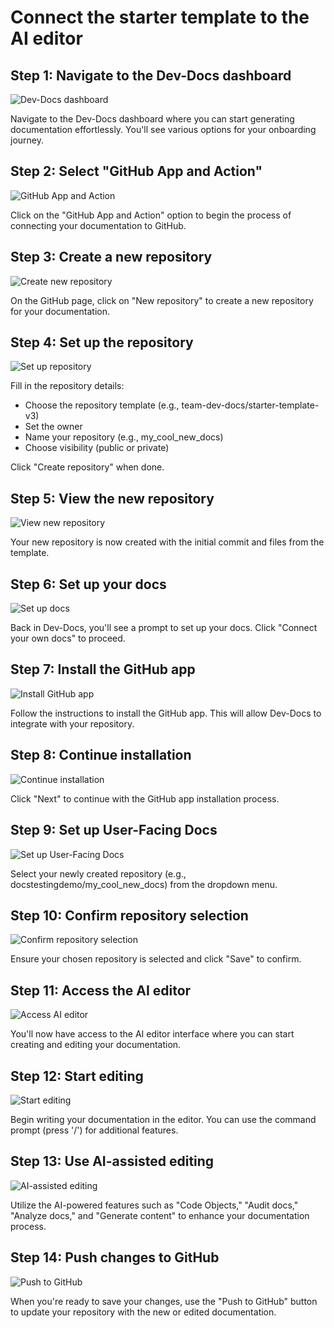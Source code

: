

  # Connect the starter template to the AI editor

## Step 1: Navigate to the Dev-Docs dashboard
![Dev-Docs dashboard](/img/connect_the_starter_template_to_the_ai_editor/step_1.png)

Navigate to the Dev-Docs dashboard where you can start generating documentation effortlessly. You'll see various options for your onboarding journey.

## Step 2: Select "GitHub App and Action"
![GitHub App and Action](/img/connect_the_starter_template_to_the_ai_editor/step_2.png)

Click on the "GitHub App and Action" option to begin the process of connecting your documentation to GitHub.

## Step 3: Create a new repository
![Create new repository](/img/connect_the_starter_template_to_the_ai_editor/step_4.png)

On the GitHub page, click on "New repository" to create a new repository for your documentation.

## Step 4: Set up the repository
![Set up repository](/img/connect_the_starter_template_to_the_ai_editor/step_5.png)

Fill in the repository details:
- Choose the repository template (e.g., team-dev-docs/starter-template-v3)
- Set the owner
- Name your repository (e.g., my_cool_new_docs)
- Choose visibility (public or private)

Click "Create repository" when done.

## Step 5: View the new repository
![View new repository](/img/connect_the_starter_template_to_the_ai_editor/step_7.png)

Your new repository is now created with the initial commit and files from the template.

## Step 6: Set up your docs
![Set up docs](/img/connect_the_starter_template_to_the_ai_editor/step_8.png)

Back in Dev-Docs, you'll see a prompt to set up your docs. Click "Connect your own docs" to proceed.

## Step 7: Install the GitHub app
![Install GitHub app](/img/connect_the_starter_template_to_the_ai_editor/step_9.png)

Follow the instructions to install the GitHub app. This will allow Dev-Docs to integrate with your repository.

## Step 8: Continue installation
![Continue installation](/img/connect_the_starter_template_to_the_ai_editor/step_10.png)

Click "Next" to continue with the GitHub app installation process.

## Step 9: Set up User-Facing Docs
![Set up User-Facing Docs](/img/connect_the_starter_template_to_the_ai_editor/step_11.png)

Select your newly created repository (e.g., docstestingdemo/my_cool_new_docs) from the dropdown menu.

## Step 10: Confirm repository selection
![Confirm repository selection](/img/connect_the_starter_template_to_the_ai_editor/step_12.png)

Ensure your chosen repository is selected and click "Save" to confirm.

## Step 11: Access the AI editor
![Access AI editor](/img/connect_the_starter_template_to_the_ai_editor/step_24.png)

You'll now have access to the AI editor interface where you can start creating and editing your documentation.

## Step 12: Start editing
![Start editing](/img/connect_the_starter_template_to_the_ai_editor/step_25.png)

Begin writing your documentation in the editor. You can use the command prompt (press '/') for additional features.

## Step 13: Use AI-assisted editing
![AI-assisted editing](/img/connect_the_starter_template_to_the_ai_editor/step_27.png)

Utilize the AI-powered features such as "Code Objects," "Audit docs," "Analyze docs," and "Generate content" to enhance your documentation process.

## Step 14: Push changes to GitHub
![Push to GitHub](/img/connect_the_starter_template_to_the_ai_editor/step_28.png)

When you're ready to save your changes, use the "Push to GitHub" button to update your repository with the new or edited documentation.

  